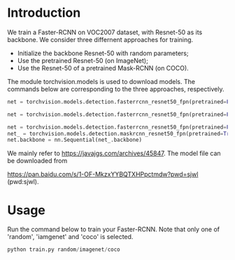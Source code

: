 # Introduction
We train a Faster-RCNN on VOC2007 dataset, with Resnet-50 as its backbone. We consider three differnent approaches for training.

+ Initialize the backbone Resnet-50 with random parameters;
+ Use the pretrained Resnet-50 (on ImageNet);
+ Use the Resnet-50 of a pretrained Mask-RCNN (on COCO).

The module torchvision.models is used to download models. The commands below are corresponding to the three approaches, respectively.

```python
net = torchvision.models.detection.fasterrcnn_resnet50_fpn(pretrained=False, pretrained_backbone=False) 
```

```python
net = torchvision.models.detection.fasterrcnn_resnet50_fpn(pretrained=False, pretrained_backbone=True) 
```

```python
net = torchvision.models.detection.fasterrcnn_resnet50_fpn(pretrained=False, pretrained_backbone=False) 
net_ = torchvision.models.detection.maskrcnn_resnet50_fpn(pretrained=True, pretrained_backbone=True)
net.backbone = nn.Sequential(net_.backbone)
```

We mainly refer to https://javajgs.com/archives/45847. The model file can be downloaded from 

https://pan.baidu.com/s/1-OF-MkzxYYBQTXHPpctmdw?pwd=sjwl (pwd:sjwl).

# Usage
Run the command below to train your Faster-RCNN. Note that only one of 'random', 'iamgenet' and 'coco' is selected.

```python
python train.py random/imagenet/coco
```







